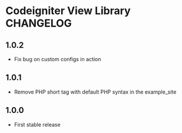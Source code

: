# Codeigniter View Library CHANGELOG

## 1.0.2

* Fix bug on custom configs in action



## 1.0.1

* Remove PHP short tag with default PHP syntax in the example_site



## 1.0.0

* First stable release